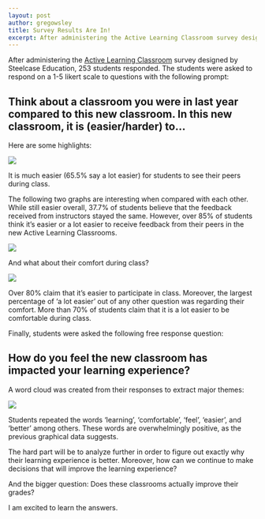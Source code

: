 ```yaml
---
layout: post
author: gregowsley
title: Survey Results Are In!
excerpt: After administering the Active Learning Classroom survey designed by Steelcase Education, 253 students responded.
---
```


After administering the [Active Learning Classroom](http://steam.rockhursths.edu/2015/08/30/Active-Learning-Classrooms-(Faculty-Reflections).html) survey designed by Steelcase Education, 253 students responded.  The students were asked to respond on a 1-5 likert scale to questions with the following prompt:

## Think about a classroom you were in last year compared to this new classroom.  In this new classroom, it is (easier/harder) to…

Here are some highlights:

<div class="flex-wrapper">
  <img src="{{ site.baseurl }}/img/See-other-Students.jpg">
</div>


It is much easier (65.5% say a lot easier) for students to see their peers during class.

The following two graphs are interesting when compared with each other.  While still easier overall, 37.7% of students believe that the feedback received from instructors stayed the same. However, over 85% of students think it’s easier or a lot easier to receive feedback from their peers in the new Active Learning Classrooms.

<div class="flex-wrapper">
  <img src="{{ site.baseurl }}/img/Feedback-from-instructor-vs-peers.jpg">
</div>

And what about their comfort during class? 

<div class="flex-wrapper">
  <img src="{{ site.baseurl }}/img/Participation-and-Comfort.jpg">
</div>

Over 80% claim that it’s easier to participate in class. Moreover, the largest percentage of ‘a lot easier’ out of any other question was regarding their comfort.  More than 70% of students claim that it is a lot easier to be comfortable during class.

Finally, students were asked the following free response question:

## How do you feel the new classroom has impacted your learning experience?

A word cloud was created from their responses to extract major themes:

<div class="flex-wrapper">
  <img src="{{ site.baseurl }}/img/Word-Cloud-Survey-1.jpg">
</div>

Students repeated the words ‘learning’, ‘comfortable’, ‘feel’, ‘easier’, and ‘better’ among others. These words are overwhelmingly positive, as the previous graphical data suggests.

The hard part will be to analyze further in order to figure out exactly why their learning experience is better. Moreover, how can we continue to make decisions that will improve the learning experience?

And the bigger question: Does these classrooms actually improve their grades?  

I am excited to learn the answers.
